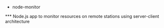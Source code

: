 * node-monitor

*** Node.js app to monitor resources on remote stations using server-client architecture
